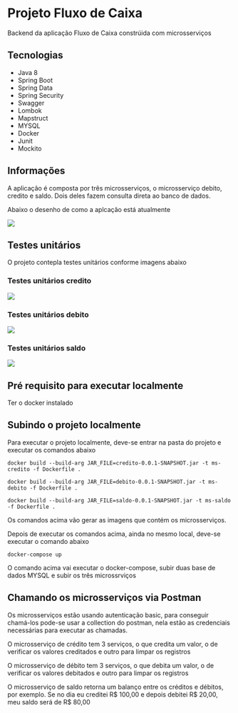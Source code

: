 # Projeto Fluxo de Caixa

Backend da aplicação Fluxo de Caixa constrúida com microsserviços

## Tecnologias

- Java 8
- Spring Boot
- Spring Data
- Spring Security
- Swagger
- Lombok
- Mapstruct
- MYSQL
- Docker
- Junit
- Mockito

## Informações

A aplicação é composta por três microsserviços, o microsserviço debito, credito e saldo. Dois deles fazem consulta direta ao banco de dados.

Abaixo o desenho de como a aplcação está atualmente

![](https://user-images.githubusercontent.com/11529081/237992889-8e39d548-db14-4e35-929d-95ee618a788d.PNG)

## Testes unitários

O projeto contepla testes unitários conforme imagens abaixo

### Testes unitários credito

![](https://user-images.githubusercontent.com/11529081/238053342-b48e2cea-654e-4210-a5b6-c18cf436602d.PNG)

### Testes unitários debito

![](https://user-images.githubusercontent.com/11529081/238053337-29f7aaac-afdf-4927-a1ef-50abd59602af.PNG)

### Testes unitários saldo

![](https://user-images.githubusercontent.com/11529081/238053344-cb57a3e6-abcc-4e20-b76e-773bac57701d.PNG)

## Pré requisito para executar localmente

Ter o docker instalado

## Subindo o projeto localmente

Para executar o projeto localmente, deve-se entrar na pasta do projeto e executar os comandos abaixo

`docker build --build-arg JAR_FILE=credito-0.0.1-SNAPSHOT.jar -t ms-credito -f Dockerfile .`

`docker build --build-arg JAR_FILE=debito-0.0.1-SNAPSHOT.jar -t ms-debito -f Dockerfile .`

`docker build --build-arg JAR_FILE=saldo-0.0.1-SNAPSHOT.jar -t ms-saldo -f Dockerfile .`

Os comandos acima vão gerar as imagens que contém os microsserviços.

Depois de executar os comandos acima, ainda no mesmo local, deve-se executar o comando abaixo

`docker-compose up`

O comando acima vai executar o docker-compose, subir duas base de dados MYSQL e subir os três microssrviços

## Chamando os microsserviços via Postman

Os microsserviços estão usando autenticação basic, para conseguir chamá-los pode-se usar a collection do postman, nela estão as credenciais necessárias para executar as chamadas.

O microsserviço de crédito tem 3 serviços, o que credita um valor, o de verificar os valores creditados e outro para limpar os registros

O microsserviço de débito tem 3 serviços, o que debita um valor, o de verificar os valores debitados e outro para limpar os registros

O microsserviço de saldo retorna um balanço entre os créditos e débitos, por exemplo. Se no dia eu creditei R$ 100,00 e depois debitei R$ 20,00, meu saldo será de R$ 80,00